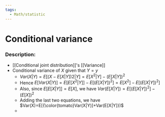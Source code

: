 ```yaml
---
tags:
  - Math/statistic
---
```

# Conditional variance
### Description:
- [[Conditional joint distribution]]'s [[Variance]]
- Conditional variance of $X$ given that $Y = y$ 
	- $Var(X|Y ) = E[(X −E[X|Y ])2|Y] = E[X^2|Y ] − (E[X|Y ])^2$
	- Hence $E[Var(X|Y)] = E[E[X^2|Y ]] − E[(E[X|Y ])^2] = E[X^2] − E[(E[X|Y ])^2]$
	- Also, since $E[E[X|Y ]] = E[X]$, we have $Var(E[X|Y ]) = E[(E[X|Y ])^2] − (E[X])^2$
	- Adding the last two equations, we have $Var(X)=E[{\color{tomato}Var(X|Y)]+Var(E[X|Y]})$
	- 